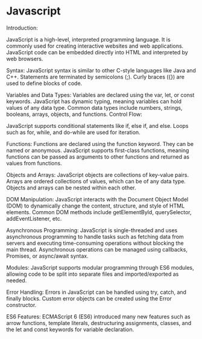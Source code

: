 # Javascript
Introduction:

JavaScript is a high-level, interpreted programming language.
It is commonly used for creating interactive websites and web applications.
JavaScript code can be embedded directly into HTML and interpreted by web browsers.

Syntax:
JavaScript syntax is similar to other C-style languages like Java and C++.
Statements are terminated by semicolons (;).
Curly braces ({}) are used to define blocks of code.

Variables and Data Types:
Variables are declared using the var, let, or const keywords.
JavaScript has dynamic typing, meaning variables can hold values of any data type.
Common data types include numbers, strings, booleans, arrays, objects, and functions.
Control Flow:

JavaScript supports conditional statements like if, else if, and else.
Loops such as for, while, and do-while are used for iteration.

Functions:
Functions are declared using the function keyword.
They can be named or anonymous.
JavaScript supports first-class functions, meaning functions can be passed as arguments to other functions and returned as values from functions.

Objects and Arrays:
JavaScript objects are collections of key-value pairs.
Arrays are ordered collections of values, which can be of any data type.
Objects and arrays can be nested within each other.

DOM Manipulation:
JavaScript interacts with the Document Object Model (DOM) to dynamically change the content, structure, and style of HTML elements.
Common DOM methods include getElementById, querySelector, addEventListener, etc.

Asynchronous Programming:
JavaScript is single-threaded and uses asynchronous programming to handle tasks such as fetching data from servers and executing time-consuming operations without blocking the main thread.
Asynchronous operations can be managed using callbacks, Promises, or async/await syntax.

Modules:
JavaScript supports modular programming through ES6 modules, allowing code to be split into separate files and imported/exported as needed.

Error Handling:
Errors in JavaScript can be handled using try, catch, and finally blocks.
Custom error objects can be created using the Error constructor.

ES6 Features:
ECMAScript 6 (ES6) introduced many new features such as arrow functions, template literals, destructuring assignments, classes, and the let and const keywords for variable declaration.

